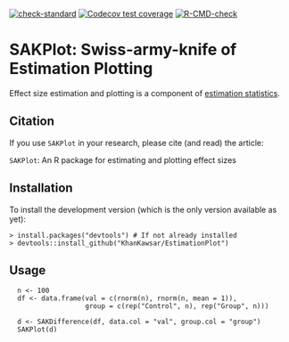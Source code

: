 <!-- badges: start -->
[![check-standard](https://github.com/KhanKawsar/EstimationPlot/workflows/check-standard/badge.svg)](https://github.com/KhanKawsar/EstimationPlot/actions)
[![Codecov test coverage](https://codecov.io/gh/KhanKawsar/EstimationPlot/branch/main/graph/badge.svg)](https://app.codecov.io/gh/KhanKawsar/EstimationPlot?branch=main)
[![R-CMD-check](https://github.com/KhanKawsar/EstimationPlot/workflows/R-CMD-check/badge.svg)](https://github.com/KhanKawsar/EstimationPlot/actions)
<!-- badges: end -->


# SAKPlot: Swiss-army-knife of Estimation Plotting

Effect size estimation and plotting is a component of [estimation statistics](https://en.wikipedia.org/wiki/Estimation_statistics).

## Citation

If you use `SAKPlot` in your research, please cite (and read) the article:

`SAKPlot`: An R package for estimating and plotting effect sizes 

## Installation

To install the development version (which is the only version available as yet):

    > install.packages("devtools") # If not already installed
    > devtools::install_github("KhanKawsar/EstimationPlot")

## Usage


```{R}
  n <- 100
  df <- data.frame(val = c(rnorm(n), rnorm(n, mean = 1)),
                   group = c(rep("Control", n), rep("Group", n)))

  d <- SAKDifference(df, data.col = "val", group.col = "group")
  SAKPlot(d)
```
